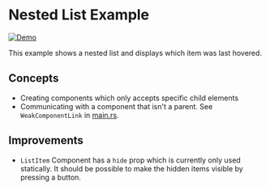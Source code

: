 # Nested List Example

[![Demo](https://img.shields.io/website?label=demo&url=https%3A%2F%2Fexamples.yew.rs%2Fnested_list)](https://examples.yew.rs/nested_list)

This example shows a nested list and displays which item was last hovered.

## Concepts

- Creating components which only accepts specific child elements
- Communicating with a component that isn't a parent. See `WeakComponentLink` in [main.rs](src/main.rs).

## Improvements

- `ListItem` Component has a `hide` prop which is currently only used statically.
  It should be possible to make the hidden items visible by pressing a button.
